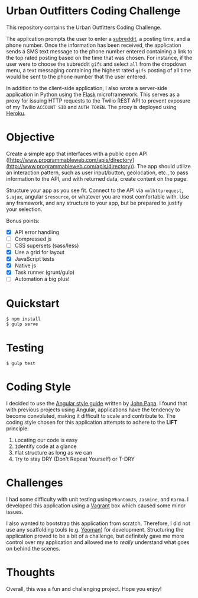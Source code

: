 # Urban Outfitters Coding Challenge

This repository contains the Urban Outfitters Coding Challenge.

The application prompts the user to enter a [subreddit](https://www.reddit.com/reddits/), a posting time, and a phone number. Once the information has been received, the application sends a SMS text message to the phone number entered containing a link to the top rated posting based on the time that was chosen. For instance, if the user were to choose the subreddit `gifs` and select `all` from the dropdown menu, a text messaging containing the highest rated `gifs` posting of all time would be sent to the phone number that the user entered.

In addition to the client-side application, I also wrote a server-side application in Python using the [Flask](http://flask.pocoo.org/) microframework. This serves as a proxy for issuing HTTP requests to the Twilio REST API to prevent exposure of my Twilio `ACCOUNT SID` and `AUTH TOKEN`. The proxy is deployed using [Heroku](https://www.heroku.com/).

# Objective

Create a simple app that interfaces with a public open API ([http://www.programmableweb.com/apis/directory](http://www.programmableweb.com/apis/directory)). The app should utilize an interaction pattern, such as user input/button, geolocation, etc., to pass information to the API, and with returned data, create content on the page.

Structure your app as you see fit. Connect to the API via `xmlhttprequest`, `$.ajax`, angular `$resource`, or whatever you are most comfortable with. Use any framework, and any structure to your app, but be prepared to justify your selection.

Bonus points:

- [x] API error handling
- [ ] Compressed js
- [ ] CSS supersets (sass/less)
- [x] Use a grid for layout
- [x] JavaScript tests
- [x] Native js
- [x] Task runner (grunt/gulp)
- [ ] Automation a big plus!

# Quickstart

    $ npm install
    $ gulp serve

# Testing

    $ gulp test

# Coding Style

I decided to use the [Angular style guide](https://github.com/johnpapa/angular-styleguide/blob/master/a1/README.md) written by [John Papa](https://johnpapa.net/). I found that with previous projects using Angular, applications have the tendency to become convoluted, making it difficult to scale and contribute to. The coding style chosen for this application attempts to adhere to the **LIFT** principle:

1. `L`ocating our code is easy
2. `I`dentify code at a glance
3. `F`lat structure as long as we can
4. `T`ry to stay DRY (Don't Repeat Yourself) or T-DRY

# Challenges

I had some difficulty with unit testing using `PhantomJS`, `Jasmine`, and `Karma`. I developed this application using a [Vagrant](https://www.vagrantup.com/) box which caused some minor issues.

I also wanted to bootstrap this application from scratch. Therefore, I did not use any scaffolding tools (e.g. [Yeoman](http://yeoman.io/)) for development. Structuring the application proved to be a bit of a challenge, but definitely gave me more control over my application and allowed me to *really* understand what goes on behind the scenes.

# Thoughts

Overall, this was a fun and challenging project. Hope you enjoy!
